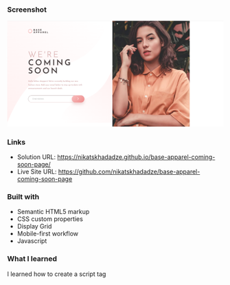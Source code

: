 ### Screenshot

![](/design/Screenshot%20(267).png)

### Links

- Solution URL: https://nikatskhadadze.github.io/base-apparel-coming-soon-page/
- Live Site URL: https://github.com/nikatskhadadze/base-apparel-coming-soon-page

### Built with

- Semantic HTML5 markup
- CSS custom properties
- Display Grid
- Mobile-first workflow
- Javascript

### What I learned

 I learned how to create a script tag